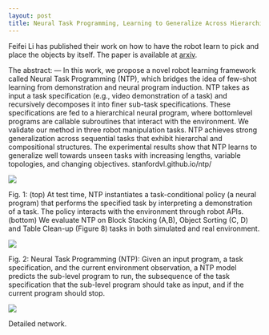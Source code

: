 ```yaml
---
layout: post
title: Neural Task Programming, Learning to Generalize Across Hierarchical Tasks
---
```


Feifei Li has published their work on how to have the robot learn to pick and place the objects by itself. The paper is available at [arxiv](https://arxiv.org/pdf/1710.01813.pdf).

The abstract: — In this work, we propose a novel robot learning framework called Neural Task Programming (NTP), which bridges the idea of few-shot learning from demonstration and neural program induction. NTP takes as input a task specification (e.g., video demonstration of a task) and recursively decomposes it into finer sub-task specifications. These specifications are fed to a hierarchical neural program, where bottomlevel programs are callable subroutines that interact with the environment. We validate our method in three robot manipulation tasks. NTP achieves strong generalization across sequential tasks that exhibit hierarchal and compositional structures. The experimental results show that NTP learns to generalize well towards unseen tasks with increasing lengths, variable topologies, and changing objectives. stanfordvl.github.io/ntp/

![](https://mmbiz.qpic.cn/mmbiz_png/UicQ7HgWiaUb0msSGvWTfLPXRibGrkOdEibgA1EHPVKeMH9cGOEM4R5j4UahyHHSWvogn84QQjrQibCfvuDXYibf5N6Q/640?wx_fmt=png&tp=webp&wxfrom=5&wx_lazy=1)

Fig. 1: (top) At test time, NTP instantiates a task-conditional policy (a neural program) that performs the specified task by interpreting a demonstration of a task. The policy interacts with the environment through robot APIs. (bottom) We evaluate NTP on Block Stacking (A,B), Object Sorting (C, D) and Table Clean-up (Figure 8) tasks in both simulated and real environment.

![](https://mmbiz.qpic.cn/mmbiz_png/UicQ7HgWiaUb0msSGvWTfLPXRibGrkOdEibg8WyMN9HibVQicQGs1mJ477ibwibYR3PsBhsdC2aundv1aR08Xe5VXU7yuA/640?wx_fmt=png&tp=webp&wxfrom=5&wx_lazy=1)

Fig. 2: Neural Task Programming (NTP): Given an input program, a task specification, and the current environment observation, a NTP model predicts the sub-level program to run, the subsequence of the task specification that the sub-level program should take as input, and if the current program should stop.

![](https://mmbiz.qpic.cn/mmbiz_jpg/UicQ7HgWiaUb0msSGvWTfLPXRibGrkOdEibgZ7icG1wFz2Iu8hfwc2cLJWTE0vovB2w5xibhib63DKn00icgLhKyAUuQAA/640?wx_fmt=jpeg&tp=webp&wxfrom=5&wx_lazy=1)

Detailed network.
